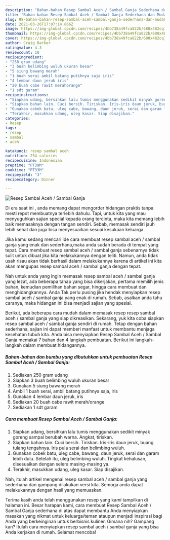 ```yaml
---
description: "Bahan-bahan Resep Sambal Aceh / Sambal Ganja Sederhana dan Mudah Dibuat"
title: "Bahan-bahan Resep Sambal Aceh / Sambal Ganja Sederhana dan Mudah Dibuat"
slug: 98-bahan-bahan-resep-sambal-aceh-sambal-ganja-sederhana-dan-mudah-dibuat
date: 2021-03-26T17:07:14.866Z
image: https://img-global.cpcdn.com/recipes/4bb738a49fca822b/680x482cq70/resep-sambal-aceh-sambal-ganja-foto-resep-utama.jpg
thumbnail: https://img-global.cpcdn.com/recipes/4bb738a49fca822b/680x482cq70/resep-sambal-aceh-sambal-ganja-foto-resep-utama.jpg
cover: https://img-global.cpcdn.com/recipes/4bb738a49fca822b/680x482cq70/resep-sambal-aceh-sambal-ganja-foto-resep-utama.jpg
author: Craig Barker
ratingvalue: 4.3
reviewcount: 10
recipeingredient:
- "250 gram udang"
- "3 buah belimbing wuluh ukuran besar"
- "5 siung bawang merah"
- "1 buah serai ambil batang putihnya saja iris"
- "4 lembar daun jeruk iris"
- "20 buah cabe rawit merahorange"
- "1 sdt garam"
recipeinstructions:
- "Siapkan udang, bersihkan lalu tumis menggunakan sedikit minyak goreng sampai berubah warna. Angkat, tiriskan."
- "Siapkan bahan lain. Cuci bersih. Tiriskan. Iris-iris daun jeruk, buang tulang tengahnya. Iris pula serai dan belimbing wuluh."
- "Gunakan cobek batu, uleg cabe, bawang, daun jeruk, serai dan garam lebih dulu. Setelah itu, uleg belimbing wuluh. Tingkat kehalusan, disesuaikan dengan selera masing-masing ya."
- "Terakhir, masukkan udang, uleg kasar. Siap disajikan."
categories:
- Resep
tags:
- resep
- sambal
- aceh

katakunci: resep sambal aceh 
nutrition: 254 calories
recipecuisine: Indonesian
preptime: "PT39M"
cooktime: "PT33M"
recipeyield: "3"
recipecategory: Dinner

---
```



![Resep Sambal Aceh / Sambal Ganja](https://img-global.cpcdn.com/recipes/4bb738a49fca822b/680x482cq70/resep-sambal-aceh-sambal-ganja-foto-resep-utama.jpg)

Di era  saat ini , anda memang dapat mengorder hidangan praktis tanpa mesti repot membuatnya terlebih dahulu. Tapi, untuk kita yang mau menyuguhkan sajian special kepada orang tercinta, maka kita memang lebih baik memasaknya dengan tangan sendiri. Sebab, memasak sendiri jauh lebih sehat dan juga bisa menyesuaikan sesuai kesukaan keluarga.

Jika kamu sedang mencari ide cara membuat resep sambal aceh / sambal ganja yang enak dan sederhana,maka anda sudah berada di tempat yang tepat. Cara membuat resep sambal aceh / sambal ganja  sebenarnya tidak sulit untuk dibuat jika kita melakukannya dengan teliti. Namun, anda tidak usah risau akan tidak berhasil dalam melakukannya 
karena di artikel ini kita akan mengupas resep sambal aceh / sambal ganja dengan tepat.  



Nah untuk anda yang ingin memasak resep sambal aceh / sambal ganja yang lezat, ada beberapa tahap yang bisa dikerjakan, pertama memilih jenis bahan, kemudian pemilihan bahan segar, hingga cara membuat dan menghidangkannya. Anda Tak perlu pusing jika hendak menyiapkan resep sambal aceh / sambal ganja yang enak di rumah. Sebab, asalkan anda  tahu caranya, maka hidangan ini bisa menjadi sajian yang spesial.

Berikut, ada beberapa cara mudah dalam memasak resep resep sambal aceh / sambal ganja yang siap dikreasikan. Sekarang, yuk kita coba siapkan resep sambal aceh / sambal ganja sendiri di rumah. Tetap dengan bahan sederhana, sajian ini dapat memberi manfaat untuk membantu menjaga kesehatan tubuh kita. Anda bisa menyiapkan Resep Sambal Aceh / Sambal Ganja memakai 7 bahan dan 4 langkah pembuatan. Berikut ini langkah-langkah dalam membuat hidangannya.

<!--inarticleads1-->

##### Bahan-bahan dan bumbu yang dibutuhkan untuk pembuatan Resep Sambal Aceh / Sambal Ganja:

1. Sediakan 250 gram udang
1. Siapkan 3 buah belimbing wuluh ukuran besar
1. Gunakan 5 siung bawang merah
1. Ambil 1 buah serai, ambil batang putihnya saja, iris
1. Gunakan 4 lembar daun jeruk, iris
1. Sediakan 20 buah cabe rawit merah/orange
1. Sediakan 1 sdt garam




<!--inarticleads2-->

##### Cara membuat Resep Sambal Aceh / Sambal Ganja:

1. Siapkan udang, bersihkan lalu tumis menggunakan sedikit minyak goreng sampai berubah warna. Angkat, tiriskan.
1. Siapkan bahan lain. Cuci bersih. Tiriskan. Iris-iris daun jeruk, buang tulang tengahnya. Iris pula serai dan belimbing wuluh.
1. Gunakan cobek batu, uleg cabe, bawang, daun jeruk, serai dan garam lebih dulu. Setelah itu, uleg belimbing wuluh. Tingkat kehalusan, disesuaikan dengan selera masing-masing ya.
1. Terakhir, masukkan udang, uleg kasar. Siap disajikan.




Nah, itulah artikel mengenai  resep sambal aceh / sambal ganja  yang sederhana dan gampang dilakukan versi kita. Semoga anda dapat melakukannya dengan hasil yang memuaskan. 

Terima kasih anda telah menggunakan resep yang kami tampilkan di halaman ini. Besar harapan kami, cara membuat  Resep Sambal Aceh / Sambal Ganja sederhana di atas dapat membantu Anda menyiapkan masakan yang nikmat untuk keluarga/teman ataupun menjadi inspirasi bagi Anda yang berkeinginan untuk berbisnis kuliner. Gimana nih? Gampang kan? Itulah cara menyiapkan resep sambal aceh / sambal ganja yang bisa Anda kerjakan di rumah. Selamat mencoba!

